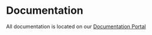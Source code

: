 # Documentation

All documentation is located on our [Documentation Portal](https://documentation.blackduck.com/bundle/detect/page/packagemgrs/nuget.html)
